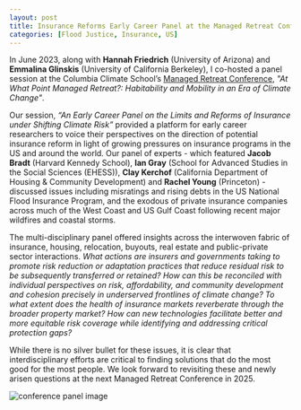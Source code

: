 ```yaml
---
layout: post
title: Insurance Reforms Early Career Panel at the Managed Retreat Conference 2023
categories: [Flood Justice, Insurance, US]
---
```


In June 2023, along with __Hannah Friedrich__ (University of Arizona) and __Emmalina Glinskis__ (University of California Berkeley), I co-hosted a panel session at the Columbia Climate School’s [Managed Retreat Conference](https://adaptation.ei.columbia.edu/content/schedule-2023), _"At What Point Managed Retreat?: Habitability and Mobility in an Era of Climate Change"_.

Our session, _“An Early Career Panel on the Limits and Reforms of Insurance under Shifting Climate Risk”_ provided a platform for early career researchers to voice their perspectives on the direction of potential insurance reform in light of growing pressures on insurance programs in the US and around the world. Our panel of experts - which featured __Jacob Bradt__ (Harvard Kennedy School), __Ian Gray__ (School for Advanced Studies in the Social Sciences (EHESS)), __Clay Kerchof__ (California Department of Housing & Community Development) and __Rachel Young__ (Princeton) -  discussed issues including misratings and rising debts in the US National Flood Insurance Program, and the exodous of private insurance companies across much of the West Coast and US Gulf Coast following recent major wildfires and coastal storms.

The multi-disciplinary panel offered insights across the interwoven fabric of insurance, housing, relocation, buyouts, real estate and public-private sector interactions. _What actions are insurers and governments taking to promote risk reduction or adaptation practices that reduce residual risk to be subsequently transferred or retained? How can this be reconciled with individual perspectives on risk, affordability, and community development and cohesion precisely in underserved frontlines of climate change? To what extent does the health of insurance markets reverberate through the broader property market? How can new technologies facilitate better and more equitable risk coverage while identifying and addressing critical
protection gaps?_

While there is no silver bullet for these issues, it is clear that interdisciplinary efforts are critical to finding solutions that do the most good for the most people. We look forward to revisiting these and newly arisen questions at the next Managed Retreat Conference in 2025.


![conference panel image](../images/flyer-columbia-conference.png "Conference Panel")



